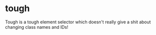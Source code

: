 # tough
Tough is a tough element selector which doesn't really give a shit about changing class names and IDs!
